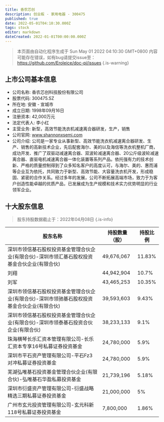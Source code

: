 ```yaml
---
title: 香农芯创
description: 创业板 - 家用电器 - 300475
published: true
date: 2022-05-01T04:10:30.000Z
tags: stock
editor: markdown
dateCreated: 2022-01-01T00:00:00.000Z
---
```


> 本页面由自动化程序生成于 Sun May 01 2022 04:10:30 GMT+0800
> 内容可能存在错误，如有bug请提交issue至：https://github.com/Eroleice/doc-pi/issues
{.is-warning}

## 上市公司基本信息
- 公司名称: 香农芯创科技股份有限公司
- 股票代码: 300475.SZ
- 所在地: 安徽 - 宣城市
- 成立日期: 1998年09月16日
- 注册资本: 42,000万元
- 法定代表人: 李小红
- 主营业务: 新型，高效节能洗衣机减速离合器研发，生产，销售
- 公司官网: www.shannonxsemi.com
- 公司介绍: 公司是一家专业从事新型、高效节能洗衣机减速离合器研发、生产、销售的高新技术企业，先后配套海尔、美的以及海信等洗衣机整机厂商，成功开发、推广了双驱动减速离合器、双波轮减速离合器、20公斤级波轮减速离合器、直驱电机减速离合器一体化装置等系列产品。依托强有力的技术创新、严格的质量控制得到了众多知名客户的高度认可，与海尔、美的、惠而浦等企业互为依托，共同致力于新型、高效节能、大容量洗衣机开发，形成稳固、紧密的合作关系。经过多年的发展，公司不断拓展高端市场，致力于为客户创造性能卓越的优质产品，已发展成为生产规模和技术实力优势明显的行业领军企业。


## 十大股东信息
> 股东持股数据截止于：2022年04月08日
{.is-info}

| 股东名称 | 持股数量（股） | 持股比例 |
| --- | --- | --- |
| 深圳市领信基石股权投资基金管理合伙企业(有限合伙)-深圳市领汇基石股权投资基金合伙企业(有限合伙) | 49,676,067 | 11.83% |
| 刘翔 | 44,942,904 | 10.7% |
| 刘军 | 43,465,253 | 10.35% |
| 深圳市领信基石股权投资基金管理合伙企业(有限合伙)-深圳市领驰基石股权投资基金合伙企业(有限合伙) | 39,593,603 | 9.43% |
| 深圳市领信基石股权投资基金管理合伙企业(有限合伙)-深圳市领泰基石投资合伙企业(有限合伙) | 38,233,133 | 9.1% |
| 珠海横琴长乐汇资本管理有限公司-长乐汇资本专享16号私募证券投资基金 | 24,780,000 | 5.9% |
| 深圳市平石资产管理有限公司-平石Fz3对冲私募证券投资基金 | 24,780,000 | 5.9% |
| 芜湖弘唯基石投资基金管理合伙企业(有限合伙)-弘唯基石华盈私募投资基金 | 21,739,196 | 5.18% |
| 深圳市衍盛资产管理有限公司-衍盛战略精选三期私募证券投资基金 | 21,000,000 | 5% |
| 广州市玄元投资管理有限公司-玄元科新118号私募证券投资基金 | 7,800,000 | 1.86% |




